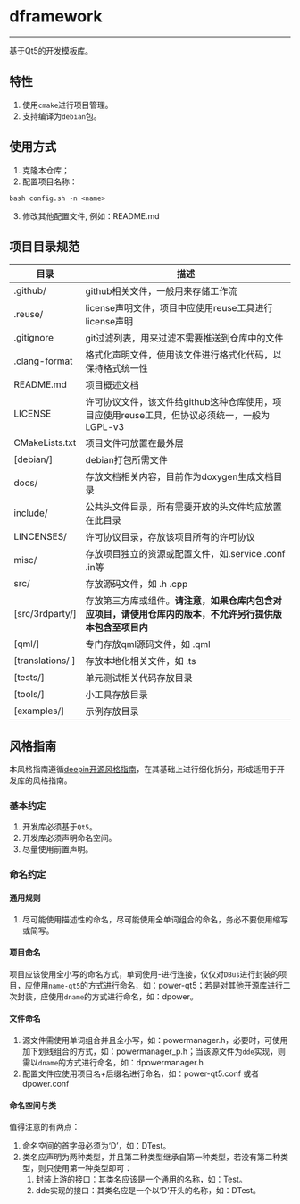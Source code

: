 # dframework
------------
基于Qt5的开发模板库。

## 特性
1. 使用`cmake`进行项目管理。
2. 支持编译为`debian`包。

## 使用方式
1. 克隆本仓库；
2. 配置项目名称：
```shell
bash config.sh -n <name>
```
3. 修改其他配置文件, 例如：README.md

## 项目目录规范
 **目录**           | **描述**
------------------|---------------------------------------------------------
 .github/         | github相关文件，一般用来存储工作流
 .reuse/          | license声明文件，项目中应使用reuse工具进行license声明
 .gitignore       | git过滤列表，用来过滤不需要推送到仓库中的文件
 .clang-format    | 格式化声明文件，使用该文件进行格式化代码，以保持格式统一性
 README.md        | 项目概述文档
 LICENSE          | 许可协议文件，该文件给github这种仓库使用，项目应使用reuse工具，但协议必须统一，一般为LGPL-v3
 CMakeLists.txt   | 项目文件可放置在最外层
 [debian/]        | debian打包所需文件
 docs/            | 存放文档相关内容，目前作为doxygen生成文档目录
 include/         | 公共头文件目录，所有需要开放的头文件均应放置在此目录
 LINCENSES/       | 许可协议目录，存放该项目所有的许可协议
 misc/            | 存放项目独立的资源或配置文件，如.service .conf .in等
 src/             | 存放源码文件，如 .h .cpp
 [src/3rdparty/]  | 存放第三方库或组件。**请注意，如果仓库内包含对应项目，请使用仓库内的版本，不允许另行提供版本包含至项目内**
 [qml/]           | 专门存放qml源码文件，如 .qml
 [translations/ ] | 存放本地化相关文件，如 .ts
 [tests/]         | 单元测试相关代码存放目录
 [tools/]         | 小工具存放目录
 [examples/]      | 示例存放目录

## 风格指南
本风格指南遵循[deepin开源风格指南](https://github.com/linuxdeepin/deepin-styleguide/releases)，在其基础上进行细化拆分，形成适用于开发库的风格指南。

### 基本约定
1. 开发库必须基于`Qt5`。
2. 开发库必须声明命名空间。
3. 尽量使用前置声明。

### 命名约定

#### 通用规则
1. 尽可能使用描述性的命名，尽可能使用全单词组合的命名，务必不要使用缩写或简写。

#### 项目命名
项目应该使用全小写的命名方式，单词使用-进行连接，仅仅对`DBus`进行封装的项目，应使用`name-qt5`的方式进行命名，如：power-qt5；若是对其他开源库进行二次封装，应使用`dname`的方式进行命名，如：dpower。

#### 文件命名
1. 源文件需使用单词组合并且全小写，如：powermanager.h，必要时，可使用加下划线组合的方式，如：powermanager\_p.h；当该源文件为`dde`实现，则需以`dname`的方式进行命名，如：dpowermanager.h
2. 配置文件应使用项目名+后缀名进行命名，如：power-qt5.conf 或者 dpower.conf

#### 命名空间与类
值得注意的有两点：
1. 命名空间的首字母必须为‘D’，如：DTest。
2. 类名应声明为两种类型，并且第二种类型继承自第一种类型，若没有第二种类型，则只使用第一种类型即可：
    1. 封装上游的接口：其类名应该是一个通用的名称，如：Test。
    2. dde实现的接口：其类名应是一个以‘D’开头的名称，如：DTest。
